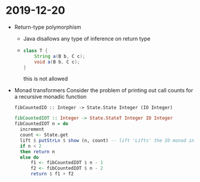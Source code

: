 # 2019-12-20

* Return-type polymorphism
  * Java disallows any type of inference on return type
  * ```java
    class T {
        String a(B b, C c);
        void a(B b, C c);
    }
    ```
    this is not allowed
* Monad transformers
  Consider the problem of printing out call counts for a recursive monadic function

  `fibCountedIO :: Integer -> State.State Integer (IO Integer)`

  ```haskell
  fibCountedIOT :: Integer -> State.StateT Integer IO Integer
  fibCountedIOT n = do
    increment
    count <- State.get
    lift $ putStrLn $ show (n, count) -- lift 'Lifts' the IO monad into a state transformer
    if n < 2
    then return n
    else do
        f1 <- fibCountedIOT $ n - 1
        f2 <- fibCountedIOT $ n - 2
        return $ f1 + f2
 